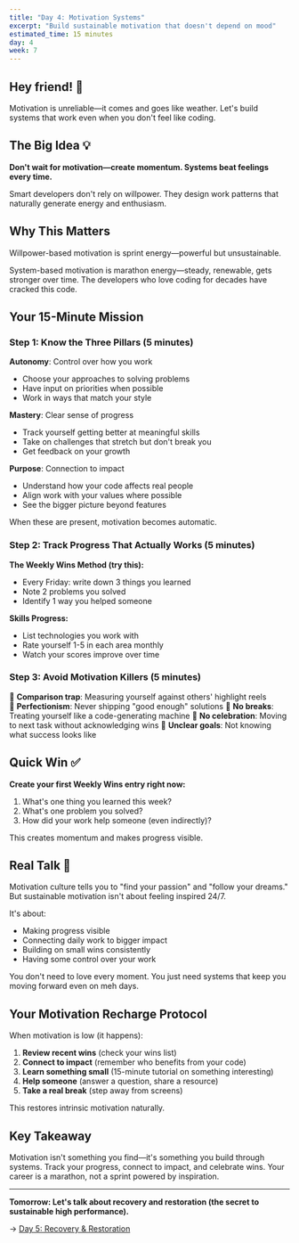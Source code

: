 ```yaml
---
title: "Day 4: Motivation Systems"
excerpt: "Build sustainable motivation that doesn't depend on mood"
estimated_time: 15 minutes
day: 4
week: 7
---
```


## Hey friend! 👋

Motivation is unreliable—it comes and goes like weather. Let's build systems that work even when you don't feel like coding.

## The Big Idea 💡

**Don't wait for motivation—create momentum. Systems beat feelings every time.**

Smart developers don't rely on willpower. They design work patterns that naturally generate energy and enthusiasm.

## Why This Matters

Willpower-based motivation is sprint energy—powerful but unsustainable.

System-based motivation is marathon energy—steady, renewable, gets stronger over time. The developers who love coding for decades have cracked this code.

## Your 15-Minute Mission

### Step 1: Know the Three Pillars (5 minutes)

**Autonomy**: Control over how you work

- Choose your approaches to solving problems
- Have input on priorities when possible
- Work in ways that match your style

**Mastery**: Clear sense of progress

- Track yourself getting better at meaningful skills
- Take on challenges that stretch but don't break you
- Get feedback on your growth

**Purpose**: Connection to impact

- Understand how your code affects real people
- Align work with your values where possible
- See the bigger picture beyond features

When these are present, motivation becomes automatic.

### Step 2: Track Progress That Actually Works (5 minutes)

**The Weekly Wins Method (try this):**

- Every Friday: write down 3 things you learned
- Note 2 problems you solved
- Identify 1 way you helped someone

**Skills Progress:**

- List technologies you work with
- Rate yourself 1-5 in each area monthly
- Watch your scores improve over time

### Step 3: Avoid Motivation Killers (5 minutes)

🚫 **Comparison trap**: Measuring yourself against others' highlight reels\
🚫 **Perfectionism**: Never shipping "good enough" solutions
🚫 **No breaks**: Treating yourself like a code-generating machine
🚫 **No celebration**: Moving to next task without acknowledging wins
🚫 **Unclear goals**: Not knowing what success looks like

## Quick Win ✅

**Create your first Weekly Wins entry right now:**

1. What's one thing you learned this week?
2. What's one problem you solved?
3. How did your work help someone (even indirectly)?

This creates momentum and makes progress visible.

## Real Talk 💬

Motivation culture tells you to "find your passion" and "follow your dreams." But sustainable motivation isn't about feeling inspired 24/7.

It's about:

- Making progress visible
- Connecting daily work to bigger impact
- Building on small wins consistently
- Having some control over your work

You don't need to love every moment. You just need systems that keep you moving forward even on meh days.

## Your Motivation Recharge Protocol

When motivation is low (it happens):

1. **Review recent wins** (check your wins list)
2. **Connect to impact** (remember who benefits from your code)
3. **Learn something small** (15-minute tutorial on something interesting)
4. **Help someone** (answer a question, share a resource)
5. **Take a real break** (step away from screens)

This restores intrinsic motivation naturally.

## Key Takeaway

Motivation isn't something you find—it's something you build through systems. Track your progress, connect to impact, and celebrate wins. Your career is a marathon, not a sprint powered by inspiration.

---

**Tomorrow: Let's talk about recovery and restoration (the secret to sustainable high performance).**

→ [Day 5: Recovery & Restoration](./05-recovery-restoration)
